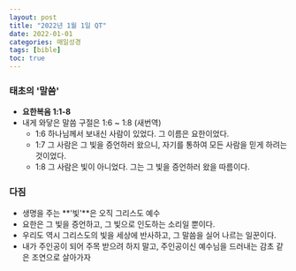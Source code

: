 ```yaml
---
layout: post
title: "2022년 1월 1일 QT"
date: 2022-01-01
categories: 매일성경
tags: [bible]
toc: true
---
```


### 태초의 '말씀'
- **요한복음 1:1-8**
- 내게 와닿은 말씀 구절은 1:6 ~ 1:8 (새번역)
  - 1:6 하나님께서 보내신 사람이 있었다. 그 이름은 요한이었다.
  - 1:7 그 사람은 그 빛을 증언하러 왔으니, 자기를 통하여 모든 사람을 믿게 하려는 것이었다.
  - 1:8 그 사람은 빛이 아니었다. 그는 그 빛을 증언하러 왔을 따름이다.

### 다짐
- 생명을 주는 **'빛'**은 오직 그리스도 예수
- 요한은 그 빛을 증언하고, 그 빛으로 인도하는 소리일 뿐이다.
- 우리도 역시 그리스도의 빛을 세상에 반사하고, 그 말씀을 실어 나르는 일꾼이다.
- 내가 주인공이 되어 주목 받으려 하지 말고, 주인공이신 예수님을 드러내는 감초 같은 조연으로 살아가자
